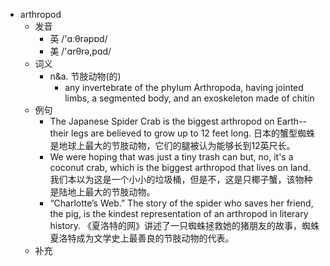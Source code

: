 - arthropod
  - 发音
    - 英 /'ɑːθrəpɒd/
    - 美 /'ɑrθrə,pɑd/
  - 词义
    - n&a. 节肢动物(的)
      - any invertebrate of the phylum Arthropoda, having jointed limbs, a segmented body, and an exoskeleton made of chitin
  - 例句
    - The Japanese Spider Crab is the biggest arthropod on Earth--their legs are believed to grow up to 12 feet long. 日本的蟹型蜘蛛是地球上最大的节肢动物，它们的腿被认为能够长到12英尺长。
    - We were hoping that was just a tiny trash can but, no, it's a coconut crab, which is the biggest arthropod that lives on land. 我们本以为这是一个小小的垃圾桶，但是不，这是只椰子蟹，该物种是陆地上最大的节肢动物。
    - “Charlotte’s Web.” The story of the spider who saves her friend, the pig, is the kindest representation of an arthropod in literary history. 《夏洛特的网》讲述了一只蜘蛛拯救她的猪朋友的故事，蜘蛛夏洛特成为文学史上最善良的节肢动物的代表。
  - 补充